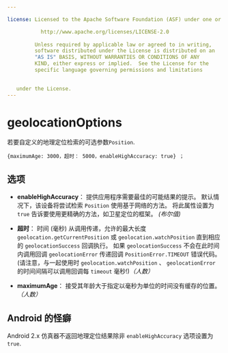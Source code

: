 ```yaml
---

license: Licensed to the Apache Software Foundation (ASF) under one or more contributor license agreements. See the NOTICE file distributed with this work for additional information regarding copyright ownership. The ASF licenses this file to you under the Apache License, Version 2.0 (the "License"); you may not use this file except in compliance with the License. You may obtain a copy of the License at

           http://www.apache.org/licenses/LICENSE-2.0
    
         Unless required by applicable law or agreed to in writing,
         software distributed under the License is distributed on an
         "AS IS" BASIS, WITHOUT WARRANTIES OR CONDITIONS OF ANY
         KIND, either express or implied.  See the License for the
         specific language governing permissions and limitations
    

   under the License.
---
```


# geolocationOptions

若要自定义的地理定位检索的可选参数`Position`.

    {maximumAge: 3000，超时： 5000，enableHighAccuracy: true} ；
    

## 选项

*   **enableHighAccuracy**： 提供应用程序需要最佳的可能结果的提示。 默认情况下，该设备将尝试检索 `Position` 使用基于网络的方法。 将此属性设置为 `true` 告诉要使用更精确的方法，如卫星定位的框架。 *(布尔值)*

*   **超时**： 时间 (毫秒) 从调用传递，允许的最大长度 `geolocation.getCurrentPosition` 或 `geolocation.watchPosition` 直到相应的 `geolocationSuccess` 回调执行。 如果 `geolocationSuccess` 不会在此时间内调用回调 `geolocationError` 传递回调 `PositionError.TIMEOUT` 错误代码。 (请注意，与一起使用时 `geolocation.watchPosition` 、 `geolocationError` 的时间间隔可以调用回调每 `timeout` 毫秒!)*（人数）*

*   **maximumAge**： 接受其年龄大于指定以毫秒为单位的时间没有缓存的位置。*（人数）*

## Android 的怪癖

Android 2.x 仿真器不返回地理定位结果除非 `enableHighAccuracy` 选项设置为`true`.